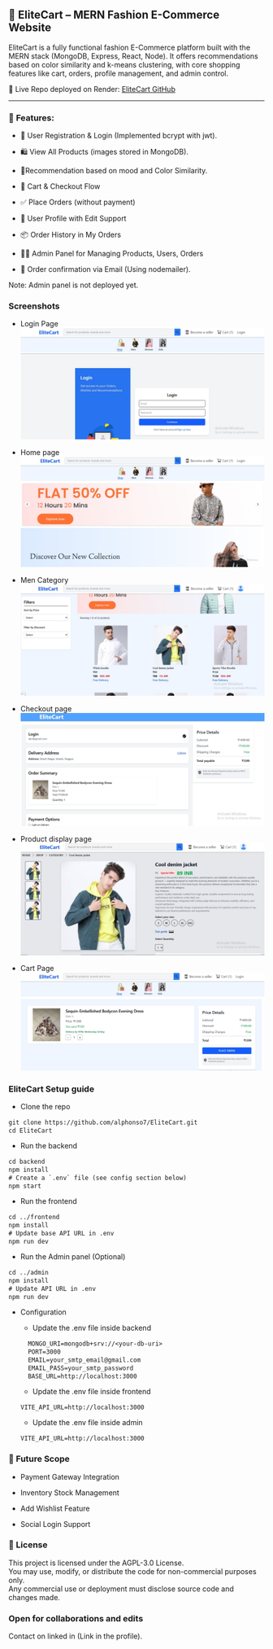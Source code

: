 ## 🛒 **EliteCart – MERN Fashion E-Commerce Website**

EliteCart is a fully functional fashion E-Commerce platform built with the MERN stack (MongoDB, Express, React, Node). It offers recommendations based on color similarity and k-means clustering, with core shopping features like cart, orders, profile management, and admin control.

🔗 Live Repo deployed on Render: [EliteCart GitHub](https://elitecart-frontend.onrender.com)

--------------------
### 🚀 **Features**: 

- 👤 User Registration & Login (Implemented bcrypt with jwt). 

- 🛍️ View All Products (images stored in MongoDB). 

- 🎨Recommendation based on mood and Color Similarity.

- 🛒 Cart & Checkout Flow

- ✅ Place Orders (without payment)

- 🧾 User Profile with Edit Support

- 📦 Order History in My Orders

- 🧑‍💼 Admin Panel for Managing Products, Users, Orders

- 📧 Order confirmation via Email (Using nodemailer).

Note: Admin panel is not deployed yet. 

### Screenshots

- Login Page
![EliteCart Banner](public/Loginpage.jpg)

- Home page
![EliteCart Banner](public/Homepage.jpg)

- Men Category
![EliteCart Banner](public/Mencategory.jpg)

- Checkout page
![EliteCart Banner](public/Checkout.jpg)

- Product display page
![EliteCart Banner](public/Productdisplay.jpg)

- Cart Page
![EliteCart Banner](public/Cartpage.jpg)


### EliteCart Setup guide 

- Clone the repo 
``` 
git clone https://github.com/alphonso7/EliteCart.git
cd EliteCart
```

- Run the backend
```
cd backend
npm install
# Create a `.env` file (see config section below)
npm start
```

- Run the frontend
```
cd ../frontend
npm install
# Update base API URL in .env
npm run dev
```

- Run the Admin panel (Optional)
```
cd ../admin
npm install
# Update API URL in .env
npm run dev
```

- Configuration

  - Update the .env file inside backend
  ```
    MONGO_URI=mongodb+srv://<your-db-uri>
    PORT=3000
    EMAIL=your_smtp_email@gmail.com
    EMAIL_PASS=your_smtp_password
    BASE_URL=http://localhost:3000

  ```

    - Update the .env file inside frontend
    ```
    VITE_API_URL=http://localhost:3000
    ```

    - Update the .env file inside admin
    ```
    VITE_API_URL=http://localhost:3000
    ```


### 📌 Future Scope
- Payment Gateway Integration

- Inventory Stock Management

- Add Wishlist Feature

- Social Login Support


### 📄 License
This project is licensed under the AGPL-3.0 License.  
You may use, modify, or distribute the code for non-commercial purposes only.  
Any commercial use or deployment must disclose source code and changes made.


### Open for collaborations and edits
Contact on linked in (Link in the profile).